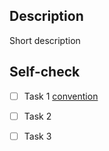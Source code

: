 
## Description
Short description

## Self-check
- [ ] Task 1 [convention](https://support.google.com/)
- [ ] Task 2
- [ ] Task 3

